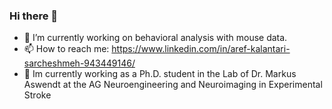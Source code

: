 ### Hi there 👋

<!--
**arefks/arefks** is a ✨ _special_ ✨ repository because its `README.md` (this file) appears on your GitHub profile.

Here are some ideas to get you started:

- 🔭 I’m currently working on ...
- 🌱 I’m currently learning ...
- 👯 I’m looking to collaborate on ...
- 🤔 I’m looking for help with ...
- 💬 Ask me about ...
- 📫 How to reach me: ...
- 😄 Pronouns: ...
- ⚡ Fun fact: ...
-->

- 🔭 I’m currently working on behavioral analysis with mouse data. 
- 📫 How to reach me: https://www.linkedin.com/in/aref-kalantari-sarcheshmeh-943449146/
- 👯 Im currently working as a Ph.D. student in the Lab of Dr. Markus Aswendt at the AG Neuroengineering and Neuroimaging in Experimental Stroke

